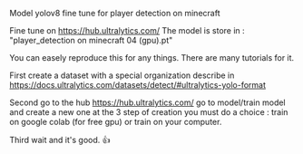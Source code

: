 Model yolov8 fine tune for player detection on minecraft

Fine tune on https://hub.ultralytics.com/
The model is store in : "player_detection on minecraft 04 (gpu).pt"

You can easely reproduce this for any things. There are many tutorials for it.

First create a dataset with a special organization describe in https://docs.ultralytics.com/datasets/detect/#ultralytics-yolo-format

Second go to the hub https://hub.ultralytics.com/ go to model/train model and create a new one at the 3 step of creation you must do a choice : train on google colab (for free gpu) or train on your computer.

Third wait and it's good. 👍

